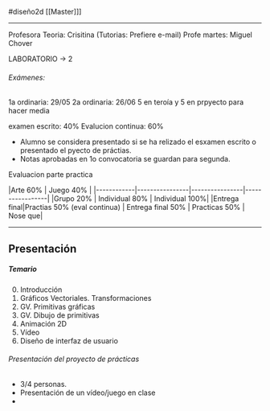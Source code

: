 #diseño2d 
 [[Master]]]

---
Profesora Teoria: Crisitina (Tutorias: Prefiere e-mail)
Profe martes: Miguel Chover
 
LABORATORIO → 2

###### Exámenes:
1a ordinaria: 29/05
2a ordinaria: 26/06
5 en teroía y 5 en prpyecto para hacer media

examen escrito: 40%
Evalucion continua: 60%

* Alumno se considera presentado si se ha relizado el esxamen escrito o presentado el pyecto de práctias.
* Notas aprobadas en 1o convocatoria se guardan para segunda.

Evaluacion parte practica

|Arte 60% | Juego 40% |
|------------|----------------|----------------|-----------------|
|Grupo 20% | Individual 80% | Individual 100%|
|Entrega final|Practias 50% (eval continua) | Entrega final 50% | Practicas 50% | Nose que|



---
## Presentación

##### Temario
0. Introducción
1. Gráficos Vectoriales. Transformaciones
2. GV. Primitivas gráficas
3. GV. Dibujo de primitivas
4. Animación 2D
5. Vídeo
6. Diseño de interfaz de usuario

###### Presentación del proyecto de prácticas
* 3/4 personas. 
* Presentación de un vídeo/juego en clase
* 